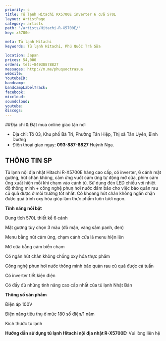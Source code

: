 ```yaml
---
priority: c
title: Tủ lạnh Hitachi RX5700E inverter 6 cửa 570L 
layout: ArtistPage
category: artists
path: '/artists/Hitachi-R-X5700E/'
key: x5700e

meta: Tủ lạnh Hitachi
keywords: Tủ lạnh Hitachi, Phú Quốc Trà Sữa

location: Japan
prices: 54,000
orders: tel:+84938878827
messages: http://m.me/phuquoctrasua
website: 
YoutubeID: 
bandcamp: 
bandcampLabelTrack: 
facebook: 
mixcloud: 
soundcloud: 
youtube: 
discogs: 
---
```


##Địa chỉ & Đặt mua online giao tận nơi

- Địa chỉ: Tổ 03, Khu phố Bà Tri, Phường Tân Hiệp, Thị xã Tân Uyên, Bình Dương
- Điện thoại giao ngay: **093-887-8827** Huỳnh Nga.

## THÔNG TIN SP

Tủ lạnh nội địa nhật Hitachi R-X5700E hàng cao cấp, có inverter, 6 cánh mặt gương, hút chân không, cảm ứng vuốt cảm ứng tự động mở cửa, phím cảm ứng xuất hiện mỗi khi chạm vào cánh tủ. Sử dụng đèn LED chiếu với nhiệt độ thông minh + công nghệ phun hơi nước đảm bảo cho việc bảo quản rau củ quả được ở môi trường tốt nhất. Có khoang hút chân không ngăn chặn được quá trình oxy hóa giúp làm thực phẩm luôn tươi ngon.

**Tính năng nổi bật**

Dung tích 570L thiết kế 6 cánh

Mặt gương tùy chọn 3 màu (đỏ mận, vàng sâm panh, đen)

Menu bằng nút cảm ứng, chạm cánh cửa là menu hiện lên

Mở cửa bằng cảm biển chạm

Có ngăn hút chân không chống oxy hóa thực phẩm

Công nghệ phun hơi nước thông minh bảo quản rau củ quả được cả tuần

Có inverter tiết kiện điện

Có đầy đủ những tính năng cao cấp nhất của tủ lạnh Nhật Bản

**Thông số sản phẩm**

Điện áp 100V

Điện năng tiêu thụ ở mức 180 số điện/1 năm

Kích thước tủ lạnh
 
**Hướng dẫn sử dụng tủ lạnh Hitachi nội địa nhật R-X5700E:** Vui lòng liên hệ